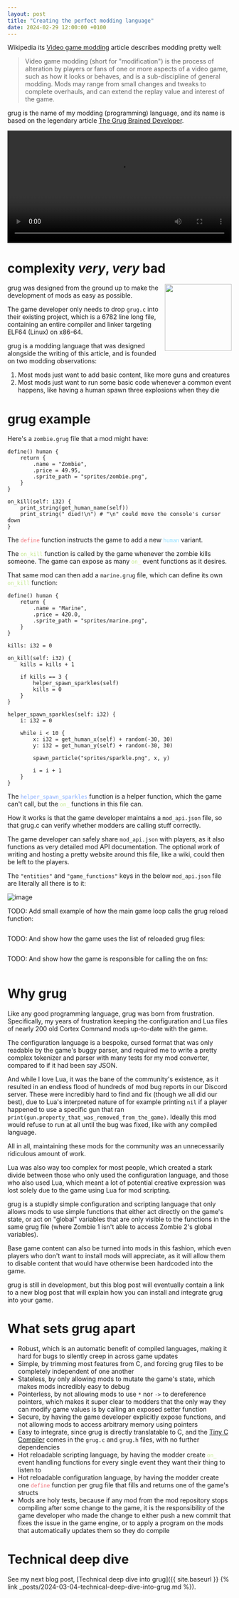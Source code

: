 ```yaml
---
layout: post
title: "Creating the perfect modding language"
date: 2024-02-29 12:00:00 +0100
---
```


Wikipedia its [Video game modding](https://en.wikipedia.org/wiki/Video_game_modding) article describes modding pretty well:

> Video game modding (short for "modification") is the process of alteration by players or fans of one or more aspects of a video game, such as how it looks or behaves, and is a sub-discipline of general modding. Mods may range from small changes and tweaks to complete overhauls, and can extend the replay value and interest of the game.

grug is the name of my modding (programming) language, and its name is based on the legendary article [The Grug Brained Developer](https://grugbrain.dev/).

<video src="https://github.com/user-attachments/assets/4e2f0304-e392-4b98-be7d-e0d2802dde52" width="100%" autoplay controls loop></video>

# complexity _very_, _very_ bad

<img src="https://github.com/user-attachments/assets/2d67d359-8d13-4d38-92cf-8eb646a300aa" width="150" align="right" />

grug was designed from the ground up to make the development of mods as easy as possible.

The game developer only needs to drop `grug.c` into their existing project, which is a 6782 line long file, containing an entire compiler and linker targeting ELF64 (Linux) on x86-64.

grug is a modding language that was designed alongside the writing of this article, and is founded on two modding observations:

1. Most mods just want to add basic content, like more guns and creatures
2. Most mods just want to run some basic code whenever a common event happens, like having a human spawn three explosions when they die

# grug example

Here's a `zombie.grug` file that a mod might have:

```grug
define() human {
    return {
        .name = "Zombie",
        .price = 49.95,
        .sprite_path = "sprites/zombie.png",
    }
}

on_kill(self: i32) {
    print_string(get_human_name(self))
    print_string(" died!\n") # "\n" could move the console's cursor down
}
```

The <span style="color:#f07178">`define`</span> function instructs the game to add a new <span style="color:#89ddff">`human`</span> variant.

The <span style="color:#C3E88D">`on_kill`</span> function is called by the game whenever the zombie kills someone. The game can expose as many <span style="color:#C3E88D">`on_`</span> event functions as it desires.

That same mod can then add a `marine.grug` file, which can define its own <span style="color:#C3E88D">`on_kill`</span> function:

```grug
define() human {
    return {
        .name = "Marine",
        .price = 420.0,
        .sprite_path = "sprites/marine.png",
    }
}

kills: i32 = 0

on_kill(self: i32) {
    kills = kills + 1

    if kills == 3 {
        helper_spawn_sparkles(self)
        kills = 0
    }
}

helper_spawn_sparkles(self: i32) {
    i: i32 = 0

    while i < 10 {
        x: i32 = get_human_x(self) + random(-30, 30)
        y: i32 = get_human_y(self) + random(-30, 30)

        spawn_particle("sprites/sparkle.png", x, y)

        i = i + 1
    }
}
```

The <span style="color:#82AAFF">`helper_spawn_sparkles`</span> function is a helper function, which the game can't call, but the <span style="color:#C3E88D">`on_`</span> functions in this file can.

How it works is that the game developer maintains a `mod_api.json` file, so that grug.c can verify whether modders are calling stuff correctly.

The game developer can safely share `mod_api.json` with players, as it also functions as very detailed mod API documentation. The optional work of writing and hosting a pretty website around this file, like a wiki, could then be left to the players.

The `"entities"` and `"game_functions"` keys in the below `mod_api.json` file are literally all there is to it:

![image](https://github.com/user-attachments/assets/e7e866b1-f399-4458-86f2-bf3d7c8f8a84)

TODO: Add small example of how the main game loop calls the grug reload function:

```bettercpp

```

TODO: And show how the game uses the list of reloaded grug files:

```bettercpp

```

TODO: And show how the game is responsible for calling the on fns:

```bettercpp

```

# Why grug

Like any good programming language, grug was born from frustration. Specifically, my years of frustration keeping the configuration and Lua files of nearly 200 old Cortex Command mods up-to-date with the game.

The configuration language is a bespoke, cursed format that was only readable by the game's buggy parser, and required me to write a pretty complex tokenizer and parser with many tests for my mod converter, compared to if it had been say JSON.

And while I love Lua, it was the bane of the community's existence, as it resulted in an endless flood of hundreds of mod bug reports in our Discord server. These were incredibly hard to find and fix (though we all did our best), due to Lua's interpreted nature of for example printing `nil` if a player happened to use a specific gun that ran `print(gun.property_that_was_removed_from_the_game)`. Ideally this mod would refuse to run at all until the bug was fixed, like with any compiled language.

All in all, maintaining these mods for the community was an unnecessarily ridiculous amount of work.

Lua was also way too complex for most people, which created a stark divide between those who only used the configuration language, and those who also used Lua, which meant a lot of potential creative expression was lost solely due to the game using Lua for mod scripting.

grug is a stupidly simple configuration and scripting language that only allows mods to use simple functions that either act directly on the game's state, or act on "global" variables that are only visible to the functions in the same grug file (where Zombie 1 isn't able to access Zombie 2's global variables).

Base game content can also be turned into mods in this fashion, which even players who don't want to install mods will appreciate, as it will allow them to disable content that would have otherwise been hardcoded into the game.

grug is still in development, but this blog post will eventually contain a link to a new blog post that will explain how you can install and integrate grug into your game.

# What sets grug apart

- Robust, which is an automatic benefit of compiled languages, making it hard for bugs to silently creep in across game updates
- Simple, by trimming most features from C, and forcing grug files to be completely independent of one another
- Stateless, by only allowing mods to mutate the game's state, which makes mods incredibly easy to debug
- Pointerless, by not allowing mods to use `*` nor `->` to dereference pointers, which makes it super clear to modders that the only way they can modify game values is by calling an exposed setter function
- Secure, by having the game developer explicitly expose functions, and not allowing mods to access arbitrary memory using pointers
- Easy to integrate, since grug is directly translatable to C, and the [Tiny C Compiler](https://en.wikipedia.org/wiki/Tiny_C_Compiler) comes in the `grug.c` and `grug.h` files, with no further dependencies
- Hot reloadable scripting language, by having the modder create <span style="color:#C3E88D">`on_`</span> event handling functions for every single event they want their thing to listen to
- Hot reloadable configuration language, by having the modder create one <span style="color:#f07178">`define`</span> function per grug file that fills and returns one of the game's structs
- Mods are holy tests, because if any mod from the mod repository stops compiling after some change to the game, it is the responsibility of the game developer who made the change to either push a new commit that fixes the issue in the game engine, or to apply a program on the mods that automatically updates them so they do compile

# Technical deep dive

See my next blog post, [Technical deep dive into grug]({{ site.baseurl }} {% link _posts/2024-03-04-technical-deep-dive-into-grug.md %}).
